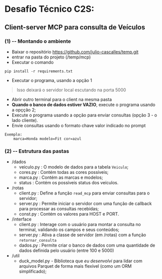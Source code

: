 # Desafio Técnico C2S:
## Client-server MCP para consulta de Veículos

### (1) --  Montando o ambiente
* Baixar o repositório https://github.com/julio-cascalles/temp.git
* entrar na pasta do projeto (/temp/mcp)
* Executar o comando 
```
pip install -r requirements.txt
```
* Executar o programa, usando a opção 1
> Isso deixará o servidor local escutando na porta 5000

* Abrir outro terminal para o client na mesma pasta
* **Quando o banco de dados estiver VAZIO**, execute o programa usando a opçção 2;
* Execute o programa usando a opção para enviar consultas (opção 3 - o lado cliente).
* Envie consultas usando o formato chave valor indicado no prompt
```
Exemplo:
    marca=Honda modelo=Fit cor=azul
```

### (2) --  Estrutura das pastas
* /dados
    *  veiculo.py : O modelo de dados para a tabela `Veiculo`;
    * cores.py : Contém todas as cores possíveis;
    * marca.py : Contém as marcas e modelos;
    * status : Contém os possíveis status dos veículos.
* /rotas
    * client.py : Define a função `read_mcp` para enviar consultas para o servidor;
    * server.py : Permite iniciar o servidor com uma função de callback para processar as consultas recebidas;
    * const.py : Contém os valores para HOST e PORT.
* /interface
    * client.py : Interage com o usuário para montar a consulta no terminal, validando os campos e seus conteúdos;
    * server.py : Ativa a classe de servidor 
    (em /rotas) com a função `retornar_consulta`
    * dados.py : Permite criar o banco de dados com uma quantidade de dados definida pelo usuário (entre 100 e 5000)
* /util
    * duck_model.py - Biblioteca que _eu desenvolvi_ para lidar com arquivos Parquet de forma mais flexível (como um ORM simplificado);
